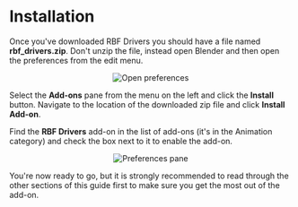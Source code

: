 # Installation

Once you've downloaded RBF Drivers you should have a file named **rbf_drivers.zip**.
Don't unzip the file, instead open Blender and then open the preferences from the edit menu.

<p style="text-align:center"><img src="../../img/install_prefs.jpg" alt="Open preferences"/></p>

Select the **Add-ons** pane from the menu on the left and click the **Install** button.
Navigate to the location of the downloaded zip file and click **Install Add-on**.

Find the **RBF Drivers** add-on in the list of add-ons (it's in the Animation category) and
check the box next to it to enable the add-on.

<p style="text-align:center"><img src="../../img/install_addon.jpg" alt="Preferences pane"/></p>

You're now ready to go, but it is strongly recommended to read through the other sections of
this guide first to make sure you get the most out of the add-on.